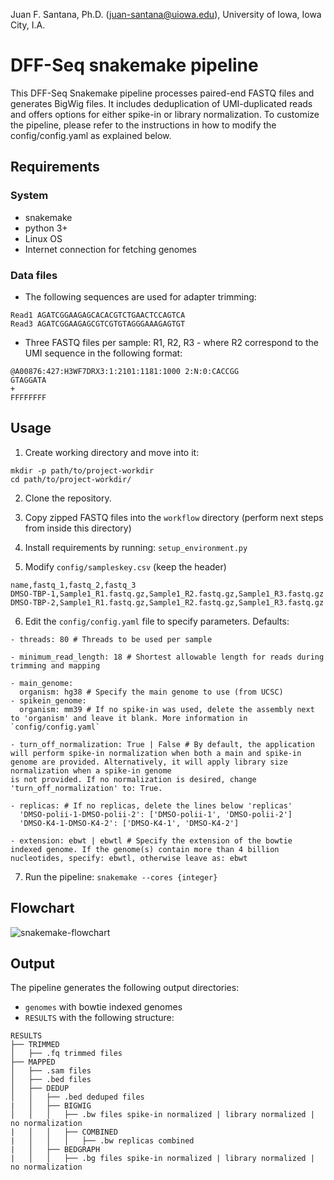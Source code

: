 Juan F. Santana, Ph.D. (juan-santana@uiowa.edu), University of Iowa, Iowa City, I.A.

# DFF-Seq snakemake pipeline 

This DFF-Seq Snakemake pipeline processes paired-end FASTQ files and generates BigWig files. It includes deduplication of UMI-duplicated reads and offers options for either spike-in or library normalization. To customize the pipeline, please refer to the instructions in how to modify the config/config.yaml as explained below.

## Requirements

### System

- snakemake
- python 3+
- Linux OS
- Internet connection for fetching genomes

### Data files

- The following sequences are used for adapter trimming:
 ```
Read1 AGATCGGAAGAGCACACGTCTGAACTCCAGTCA 
Read3 AGATCGGAAGAGCGTCGTGTAGGGAAAGAGTGT
```

- Three FASTQ files per sample: R1, R2, R3 - where R2 correspond to the UMI sequence in the following format:
```
@A00876:427:H3WF7DRX3:1:2101:1181:1000 2:N:0:CACCGG
GTAGGATA
+
FFFFFFFF
```

## Usage

1. Create working directory and move into it: 
```
mkdir -p path/to/project-workdir
cd path/to/project-workdir/
```
2. Clone the repository.  

3. Copy zipped FASTQ files into the `workflow` directory (perform next steps from inside this directory)

4. Install requirements by running: `setup_environment.py`

5. Modify `config/sampleskey.csv` (keep the header)

```
name,fastq_1,fastq_2,fastq_3
DMSO-TBP-1,Sample1_R1.fastq.gz,Sample1_R2.fastq.gz,Sample1_R3.fastq.gz
DMSO-TBP-2,Sample1_R1.fastq.gz,Sample1_R2.fastq.gz,Sample1_R3.fastq.gz
```

6. Edit the `config/config.yaml` file to specify parameters. Defaults:
```
- threads: 80 # Threads to be used per sample

- minimum_read_length: 18 # Shortest allowable length for reads during trimming and mapping

- main_genome:
  organism: hg38 # Specify the main genome to use (from UCSC)
- spikein_genome:
  organism: mm39 # If no spike-in was used, delete the assembly next to 'organism' and leave it blank. More information in `config/config.yaml`

- turn_off_normalization: True | False # By default, the application will perform spike-in normalization when both a main and spike-in genome are provided. Alternatively, it will apply library size normalization when a spike-in genome 
is not provided. If no normalization is desired, change 'turn_off_normalization' to: True.

- replicas: # If no replicas, delete the lines below 'replicas'
  'DMSO-polii-1-DMSO-polii-2': ['DMSO-polii-1', 'DMSO-polii-2']
  'DMSO-K4-1-DMSO-K4-2': ['DMSO-K4-1', 'DMSO-K4-2']

- extension: ebwt | ebwtl # Specify the extension of the bowtie indexed genome. If the genome(s) contain more than 4 billion nucleotides, specify: ebwtl, otherwise leave as: ebwt

```

7. Run the pipeline: `snakemake --cores {integer}`

## Flowchart

![snakemake-flowchart](https://github.com/JuanFSantana/DFF-Seq-snakemake/assets/38702786/d1f9855c-f3c3-490e-8929-39b17dd15ca6)

## Output

The pipeline generates the following output directories:

- `genomes` with bowtie indexed genomes
- `RESULTS` with the following structure:

```
RESULTS
├── TRIMMED
│   ├── .fq trimmed files
├── MAPPED
│   ├── .sam files
│   ├── .bed files
│   ├── DEDUP
│   │   ├── .bed deduped files
|   │   ├── BIGWIG
│   │   │   ├── .bw files spike-in normalized | library normalized | no normalization
|   │   │   ├── COMBINED
|   │   │   │   ├── .bw replicas combined
|   │   ├── BEDGRAPH
|   │   │   ├── .bg files spike-in normalized | library normalized | no normalization
```
